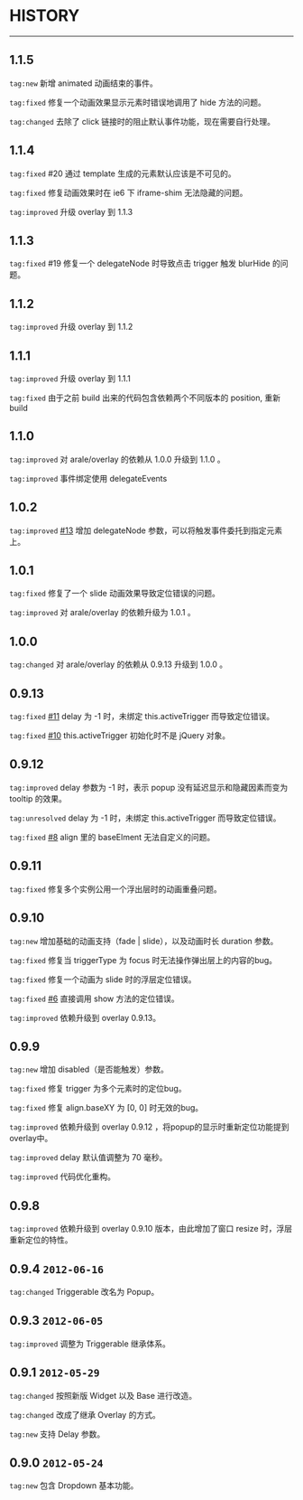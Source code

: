 # HISTORY

---

## 1.1.5

`tag:new`  新增 animated 动画结束的事件。

`tag:fixed` 修复一个动画效果显示元素时错误地调用了 hide 方法的问题。

`tag:changed`  去除了 click 链接时的阻止默认事件功能，现在需要自行处理。

## 1.1.4

`tag:fixed` #20 通过 template 生成的元素默认应该是不可见的。

`tag:fixed` 修复动画效果时在 ie6 下 iframe-shim 无法隐藏的问题。

`tag:improved` 升级 overlay 到 1.1.3


## 1.1.3

`tag:fixed` #19 修复一个 delegateNode 时导致点击 trigger 触发 blurHide 的问题。

## 1.1.2

`tag:improved` 升级 overlay 到 1.1.2

## 1.1.1

`tag:improved` 升级 overlay 到 1.1.1

`tag:fixed` 由于之前 build 出来的代码包含依赖两个不同版本的 position, 重新 build


## 1.1.0

`tag:improved` 对 arale/overlay 的依赖从 1.0.0 升级到 1.1.0 。

`tag:improved` 事件绑定使用 delegateEvents

## 1.0.2

`tag:improved` [#13](https://github.com/aralejs/popup/issues/13) 增加 delegateNode 参数，可以将触发事件委托到指定元素上。

## 1.0.1

`tag:fixed` 修复了一个 slide 动画效果导致定位错误的问题。

`tag:improved` 对 arale/overlay 的依赖升级为 1.0.1 。

## 1.0.0

`tag:changed` 对 arale/overlay 的依赖从 0.9.13 升级到 1.0.0 。

## 0.9.13

`tag:fixed` [#11](https://github.com/aralejs/popup/issues/11) delay 为 -1 时，未绑定 this.activeTrigger 而导致定位错误。

`tag:fixed` [#10](https://github.com/aralejs/popup/issues/10) this.activeTrigger 初始化时不是 jQuery 对象。

## 0.9.12

`tag:improved` delay 参数为 -1 时，表示 popup 没有延迟显示和隐藏因素而变为 tooltip 的效果。

`tag:unresolved` delay 为 -1 时，未绑定 this.activeTrigger 而导致定位错误。

`tag:fixed` [#8](https://github.com/aralejs/popup/issues/8) align 里的 baseElment 无法自定义的问题。


## 0.9.11

`tag:fixed` 修复多个实例公用一个浮出层时的动画重叠问题。

## 0.9.10

`tag:new` 增加基础的动画支持（fade | slide），以及动画时长 duration 参数。

`tag:fixed` 修复当 triggerType 为 focus 时无法操作弹出层上的内容的bug。

`tag:fixed` 修复一个动画为 slide 时的浮层定位错误。

`tag:fixed` [#6](https://github.com/aralejs/popup/issues/6) 直接调用 show 方法的定位错误。

`tag:improved` 依赖升级到 overlay 0.9.13。


## 0.9.9

`tag:new` 增加 disabled（是否能触发）参数。

`tag:fixed` 修复 trigger 为多个元素时的定位bug。

`tag:fixed` 修复 align.baseXY 为 [0, 0] 时无效的bug。

`tag:improved` 依赖升级到 overlay 0.9.12 ，将popup的显示时重新定位功能提到overlay中。

`tag:improved` delay 默认值调整为 70 毫秒。

`tag:improved` 代码优化重构。

## 0.9.8 

`tag:improved` 依赖升级到 overlay 0.9.10 版本，由此增加了窗口 resize 时，浮层重新定位的特性。

## 0.9.4 `2012-06-16`

`tag:changed` Triggerable 改名为 Popup。

## 0.9.3 `2012-06-05`

`tag:improved` 调整为 Triggerable 继承体系。

## 0.9.1 `2012-05-29`

`tag:changed` 按照新版 Widget 以及 Base 进行改造。

`tag:changed` 改成了继承 Overlay 的方式。

`tag:new` 支持 Delay 参数。


## 0.9.0 `2012-05-24`

`tag:new` 包含 Dropdown 基本功能。
